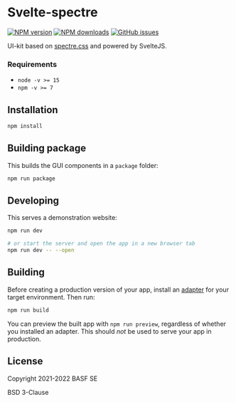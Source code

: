 # Svelte-spectre

[![NPM version](https://img.shields.io/npm/v/svelte-spectre.svg?style=flat)](https://www.npmjs.com/package/svelte-spectre)
[![NPM downloads](https://img.shields.io/npm/dm/svelte-spectre.svg?style=flat)](https://www.npmjs.com/package/svelte-spectre)
[![GitHub issues](https://img.shields.io/github/issues/basf/svelte-spectre?style=flat)](https://github.com/basf/svelte-spectre/issues)

UI-kit based on [spectre.css](https://picturepan2.github.io/spectre/) and powered by SvelteJS.

### Requirements

-   `node -v >= 15`
-   `npm -v >= 7`

## Installation

```bash
npm install
```

## Building package

This builds the GUI components in a `package` folder:

```bash
npm run package
```

## Developing

This serves a demonstration website:

```bash
npm run dev

# or start the server and open the app in a new browser tab
npm run dev -- --open
```

## Building

Before creating a production version of your app, install an [adapter](https://kit.svelte.dev/docs#adapters) for your target environment. Then run:

```bash
npm run build
```

You can preview the built app with `npm run preview`, regardless of whether you installed an adapter. This should _not_ be used to serve your app in production.

## License

Copyright 2021-2022 BASF SE

BSD 3-Clause
